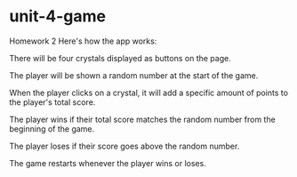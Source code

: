 # unit-4-game
Homework 2 
Here's how the app works:


There will be four crystals displayed as buttons on the page.


The player will be shown a random number at the start of the game.


When the player clicks on a crystal, it will add a specific amount of points to the player's total score.

The player wins if their total score matches the random number from the beginning of the game.


The player loses if their score goes above the random number.


The game restarts whenever the player wins or loses.
